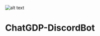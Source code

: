 ![alt text](https://hypebeast.com/wp-content/blogs.dir/6/files/2022/08/gucci-exquisite-campaign-stanley-kubrick-movies-1.jpg)

# ChatGDP-DiscordBot
